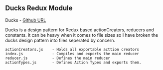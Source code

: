 ## Ducks Redux Module

Ducks - [Github URL](https://github.com/erikras/ducks-modular-redux)

Ducks is a design pattern for Redux based actionCreators, reducers and constants. It can be heavy when it comes to file sizes so I have broken the ducks design pattern into files seperated by concern.


 ```
 actionCreators.js    - Holds all exportable acttion creators
 index.js             - Compiles and exports the main reducer
 reducer.js           - Defines the main reducer
 actionTypes.js       - Defines Action Types and exports them.
 ```
